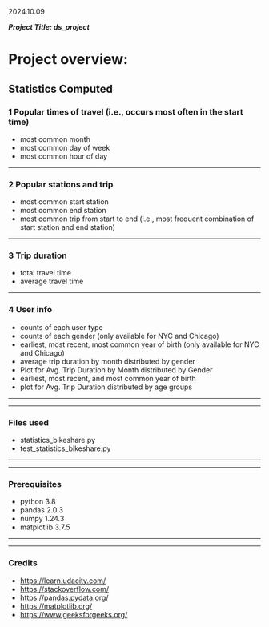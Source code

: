 2024.10.09

***Project Title: ds_project***

# Project overview:

## Statistics Computed

### 1 Popular times of travel (i.e., occurs most often in the start time)
- most common month
- most common day of week
- most common hour of day
----------------------------------------

### 2 Popular stations and trip
- most common start station
- most common end station
- most common trip from start to end (i.e., most frequent combination of start station and end station)
----------------------------------------

### 3 Trip duration
- total travel time
- average travel time
----------------------------------------

### 4 User info
- counts of each user type
- counts of each gender (only available for NYC and Chicago)
- earliest, most recent, most common year of birth (only available for NYC and Chicago)
- average trip duration by month distributed by gender
- Plot for Avg. Trip Duration by Month distributed by Gender
- earliest, most recent, and most common year of birth
- plot for Avg. Trip Duration distributed by age groups
----------------------------------------
----------------------------------------

### Files used
- statistics_bikeshare.py
- test_statistics_bikeshare.py
----------------------------------------
----------------------------------------

### Prerequisites
- python 3.8
- pandas 2.0.3
- numpy 1.24.3
- matplotlib 3.7.5
----------------------------------------
----------------------------------------

### Credits
- https://learn.udacity.com/
- https://stackoverflow.com/
- https://pandas.pydata.org/
- https://matplotlib.org/
- https://www.geeksforgeeks.org/

